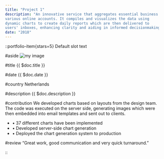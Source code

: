 ```yaml
---
title: "Project 1"
description: "An innovative service that aggregates essential business data from
various online accounts. It compiles and visualizes the data using
dynamic charts to create daily reports which are then delivered to
users' inboxes, enhancing clarity and aiding in informed decisionmaking"
date: "2018"
---
```


::portfolio-item{stars=5}
Default slot text

#aside
![my image](/img/projects/template-img.jpg)

#title
{{ $doc.title }}

#date
{{ $doc.date }}

#country
Netherlands

#description
{{ $doc.description }}

#contribution
We developed charts based on layouts from the design team. The
code was executed on the server side, generating images which were
then embedded into email templates and sent out to clients.
- • 37 different charts have been implemented
- • Developed server-side chart generation
- • Deployed the chart generation system to production

#review
“Great work, good communication and
very quick turnaround.”

::
